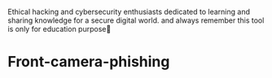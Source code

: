 Ethical hacking and cybersecurity enthusiasts dedicated to learning and sharing knowledge for a secure digital world. and always remember this tool is only for education purpose🐧


# Front-camera-phishing


